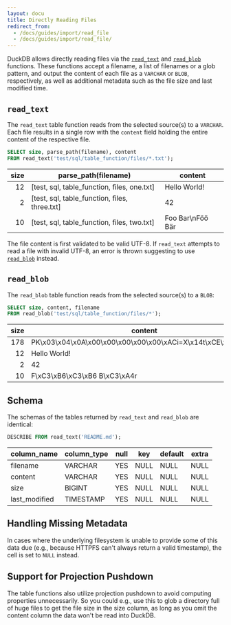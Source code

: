 ```yaml
---
layout: docu
title: Directly Reading Files
redirect_from:
  - /docs/guides/import/read_file
  - /docs/guides/import/read_file/
---
```


DuckDB allows directly reading files via the [`read_text`](#read_text) and [`read_blob`](#read_blob) functions.
These functions accept a filename, a list of filenames or a glob pattern, and output the content of each file as a `VARCHAR` or `BLOB`, respectively, as well as additional metadata such as the file size and last modified time.

## `read_text`

The `read_text` table function reads from the selected source(s) to a `VARCHAR`. Each file results in a single row with the `content` field holding the entire content of the respective file.

```sql
SELECT size, parse_path(filename), content
FROM read_text('test/sql/table_function/files/*.txt');
```

| size |             parse_path(filename)              |      content     |
|-----:|-----------------------------------------------|------------------|
| 12   | [test, sql, table_function, files, one.txt]   | Hello World!     |
| 2    | [test, sql, table_function, files, three.txt] | 42               |
| 10   | [test, sql, table_function, files, two.txt]   | Foo Bar\nFöö Bär |

The file content is first validated to be valid UTF-8. If `read_text` attempts to read a file with invalid UTF-8, an error is thrown suggesting to use [`read_blob`](#read_blob) instead.

## `read_blob`

The `read_blob` table function reads from the selected source(s) to a `BLOB`:

```sql
SELECT size, content, filename
FROM read_blob('test/sql/table_function/files/*');
```

| size |                              content                         |                filename                 |
|-----:|--------------------------------------------------------------|-----------------------------------------|
| 178  |  PK\x03\x04\x0A\x00\x00\x00\x00\x00\xACi=X\x14t\xCE\xC7\x0A… | test/sql/table_function/files/four.blob |
| 12   | Hello World!                                                 | test/sql/table_function/files/one.txt   |
| 2    | 42                                                           | test/sql/table_function/files/three.txt |
| 10   | F\xC3\xB6\xC3\xB6 B\xC3\xA4r                                 | test/sql/table_function/files/two.txt   |

## Schema

The schemas of the tables returned by `read_text` and `read_blob` are identical:

```sql
DESCRIBE FROM read_text('README.md');
```

|  column_name  | column_type | null | key  | default | extra |
|---------------|-------------|------|------|---------|-------|
| filename      | VARCHAR     | YES  | NULL | NULL    | NULL  |
| content       | VARCHAR     | YES  | NULL | NULL    | NULL  |
| size          | BIGINT      | YES  | NULL | NULL    | NULL  |
| last_modified | TIMESTAMP   | YES  | NULL | NULL    | NULL  |

## Handling Missing Metadata

In cases where the underlying filesystem is unable to provide some of this data due (e.g., because HTTPFS can't always return a valid timestamp), the cell is set to `NULL` instead.

## Support for Projection Pushdown

The table functions also utilize projection pushdown to avoid computing properties unnecessarily. So you could e.g., use this to glob a directory full of huge files to get the file size in the size column, as long as you omit the content column the data won't be read into DuckDB.
